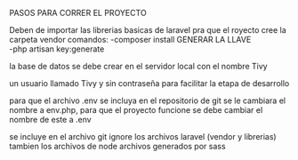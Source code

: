 PASOS PARA CORRER EL PROYECTO

Deben de importar las librerias basicas de laravel pra que el royecto cree la carpeta vendor comandos:
-composer install
GENERAR LA LLAVE	
-php artisan key:generate

la base de datos se debe crear en el servidor local con el nombre Tivy 

un usuario llamado Tivy y sin contraseña
para facilitar la etapa de desarrollo

para que el archivo .env se incluya en el repositorio de git se le cambiara el 
nombre a env.php, para que el proyecto funcione se debe cambiar el nombre de este 
a .env

se incluye en el archivo git ignore los archivos laravel (vendor y librerias)
tambien los archivos de node
archivos generados por sass


